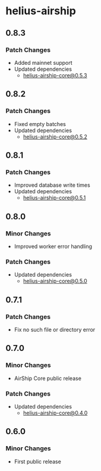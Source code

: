 # helius-airship

## 0.8.3

### Patch Changes

- Added mainnet support
- Updated dependencies
  - helius-airship-core@0.5.3

## 0.8.2

### Patch Changes

- Fixed empty batches
- Updated dependencies
  - helius-airship-core@0.5.2

## 0.8.1

### Patch Changes

- Improved database write times
- Updated dependencies
  - helius-airship-core@0.5.1

## 0.8.0

### Minor Changes

- Improved worker error handling

### Patch Changes

- Updated dependencies
  - helius-airship-core@0.5.0

## 0.7.1

### Patch Changes

- Fix no such file or directory error

## 0.7.0

### Minor Changes

- AirShip Core public release

### Patch Changes

- Updated dependencies
  - helius-airship-core@0.4.0

## 0.6.0

### Minor Changes

- First public release
